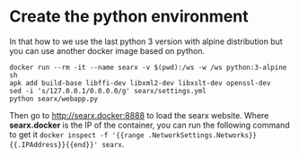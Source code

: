 # Create the python environment

In that how to we use the last python 3 version with alpine distribution but you can use another docker image based on python.

```
docker run --rm -it --name searx -v $(pwd):/ws -w /ws python:3-alpine sh                                               
apk add build-base libffi-dev libxml2-dev libxslt-dev openssl-dev
sed -i 's/127.0.0.1/0.0.0.0/g' searx/settings.yml                                                      
python searx/webapp.py 
```

Then go to http://searx.docker:8888 to load the searx website. Where **searx.docker** is the IP of the container, you can run the following command to get it `docker inspect -f '{{range .NetworkSettings.Networks}}{{.IPAddress}}{{end}}' searx`.